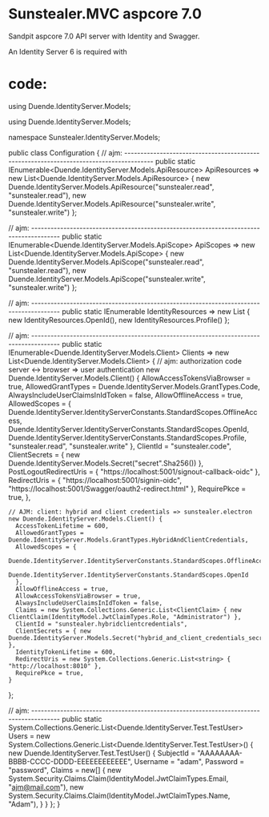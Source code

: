 # Sunstealer.MVC aspcore 7.0

Sandpit aspcore 7.0 API server with Identity and Swagger.

An Identity Server 6 is required with

# code:

using Duende.IdentityServer.Models;


using Duende.IdentityServer.Models;

namespace Sunstealer.IdentityServer.Models;


public class Configuration {
  // ajm: ---------------------------------------------------------------------------------------
  public static IEnumerable<Duende.IdentityServer.Models.ApiResource> ApiResources =>
  new List<Duende.IdentityServer.Models.ApiResource> {
    new Duende.IdentityServer.Models.ApiResource("sunstealer.read", "sunstealer.read"),
    new Duende.IdentityServer.Models.ApiResource("sunstealer.write", "sunstealer.write")
  };

  // ajm: ---------------------------------------------------------------------------------------
  public static IEnumerable<Duende.IdentityServer.Models.ApiScope> ApiScopes =>
  new List<Duende.IdentityServer.Models.ApiScope> {
    new Duende.IdentityServer.Models.ApiScope("sunstealer.read", "sunstealer.read"),
    new Duende.IdentityServer.Models.ApiScope("sunstealer.write", "sunstealer.write")
  };

  // ajm: ---------------------------------------------------------------------------------------
  public static IEnumerable<IdentityResource> IdentityResources =>
    new List<IdentityResource> { new IdentityResources.OpenId(), new IdentityResources.Profile()
  };

  // ajm: ---------------------------------------------------------------------------------------
  public static IEnumerable<Duende.IdentityServer.Models.Client> Clients => new List<Duende.IdentityServer.Models.Client> {
    // ajm: authorization code server <-> browser => user authentication
    new Duende.IdentityServer.Models.Client() {
      AllowAccessTokensViaBrowser = true,
      AllowedGrantTypes = Duende.IdentityServer.Models.GrantTypes.Code,
      AlwaysIncludeUserClaimsInIdToken = false,
      AllowOfflineAccess = true,
      AllowedScopes = {
        Duende.IdentityServer.IdentityServerConstants.StandardScopes.OfflineAccess,
        Duende.IdentityServer.IdentityServerConstants.StandardScopes.OpenId,
        Duende.IdentityServer.IdentityServerConstants.StandardScopes.Profile,
        "sunstealer.read",
        "sunstealer.write"
      },
      ClientId = "sunstealer.code",
      ClientSecrets = { new Duende.IdentityServer.Models.Secret("secret".Sha256()) },
      PostLogoutRedirectUris = { "https://localhost:5001/signout-callback-oidc" },
      RedirectUris = { "https://localhost:5001/signin-oidc", "https://localhost:5001/Swagger/oauth2-redirect.html" },
      RequirePkce = true,
    },

    // AJM: client: hybrid and client credentials => sunstealer.electron
    new Duende.IdentityServer.Models.Client() {
      AccessTokenLifetime = 600,
      AllowedGrantTypes = Duende.IdentityServer.Models.GrantTypes.HybridAndClientCredentials,
      AllowedScopes = {
        Duende.IdentityServer.IdentityServerConstants.StandardScopes.OfflineAccess,
        Duende.IdentityServer.IdentityServerConstants.StandardScopes.OpenId
      },
      AllowOfflineAccess = true,
      AllowAccessTokensViaBrowser = true, 
      AlwaysIncludeUserClaimsInIdToken = false,
      Claims = new System.Collections.Generic.List<ClientClaim> { new ClientClaim(IdentityModel.JwtClaimTypes.Role, "Administrator") },
      ClientId = "sunstealer.hybridclientcredentials",
      ClientSecrets = { new Duende.IdentityServer.Models.Secret("hybrid_and_client_credentials_secret".Sha256()) },
      IdentityTokenLifetime = 600,
      RedirectUris = new System.Collections.Generic.List<string> { "http://localhost:8010" },
      RequirePkce = true,
    }
  };

  // ajm: ---------------------------------------------------------------------------------------
  public static System.Collections.Generic.List<Duende.IdentityServer.Test.TestUser> Users = new System.Collections.Generic.List<Duende.IdentityServer.Test.TestUser>() {
    new Duende.IdentityServer.Test.TestUser() {
      SubjectId = "AAAAAAAA-BBBB-CCCC-DDDD-EEEEEEEEEEEE",
      Username = "adam",
      Password = "password",
      Claims = new[] {
        new System.Security.Claims.Claim(IdentityModel.JwtClaimTypes.Email, "ajm@mail.com"),
        new System.Security.Claims.Claim(IdentityModel.JwtClaimTypes.Name, "Adam"),
      }
    }
  };
}

